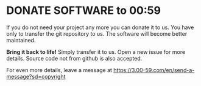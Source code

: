 # DONATE SOFTWARE to 00:59

If you do not need your project any more you can donate it to us.
You have only to transfer the git repository to us. The software will become better maintained.

**Bring it back to life!**
Simply transfer it to us.
Open a new issue for more details.
Source code not from github is also accepted.

For even more details, leave a message at https://3.00-59.com/en/send-a-message?sd=copyright
